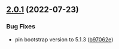 ## [2.0.1](https://github.com/italia/bootstrap-italia/compare/v2.0.0...v2.0.1) (2022-07-23)

### Bug Fixes

* pin bootstrap version to 5.1.3 ([b97062e](https://github.com/italia/bootstrap-italia/commit/b97062e681f52bed9dd780769fc556c0340ee08e))